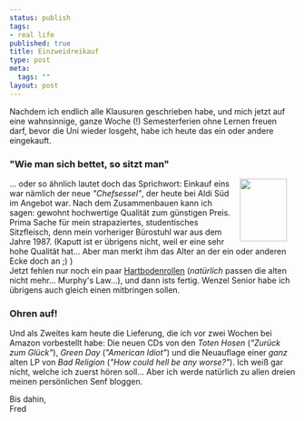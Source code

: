 ```yaml
--- 
status: publish
tags: 
- real life
published: true
title: Einzweidreikauf
type: post
meta: 
  tags: ""
layout: post
---
```

<p>Nachdem ich endlich alle Klausuren geschrieben habe, und mich jetzt auf eine wahnsinnige, ganze Woche (!) Semesterferien ohne Lernen freuen darf, bevor die Uni wieder losgeht, habe ich heute das ein oder andere eingekauft.</p>

<a id="toc0"></a><h3>&quot;Wie man sich bettet, so sitzt man&quot;</h3>
<p><a href='/uploads/equipment/fredsneuerstuhl.jpg'><img width="83" height="110" border="0" hspace="15" align="right" src="/wp-content/olduploads/equipment/fredsneuerstuhl.serendipityThumb.jpg" alt=""  /></a>... oder so ähnlich lautet doch das Sprichwort: Einkauf eins war nämlich der neue <i>&quot;Chefsessel&quot;</i>, der heute bei Aldi Süd im Angebot war. Nach dem Zusammenbauen kann ich sagen: gewohnt hochwertige Qualität zum günstigen Preis. Prima Sache für mein strapaziertes, studentisches Sitzfleisch, denn mein vorheriger Bürostuhl war aus dem Jahre 1987. (Kaputt ist er übrigens nicht, weil er eine sehr hohe Qualität hat... Aber man merkt ihm das Alter an der ein oder anderen Ecke doch an ;) )<br />
Jetzt fehlen nur noch ein paar <a target="_BLANK" href="http://cgi.ebay.de/ws/eBayISAPI.dll?ViewItem&category=27686&item=3844998159&rd=1" title="http://cgi.ebay.de/ws/eBayISAPI.dll?ViewItem&category=27686&item=3844998159&rd=1" onmouseover="window.status='http://cgi.ebay.de/ws/eBayISAPI.dll?ViewItem&category=27686&item=3844998159&rd=1';return true;" onmouseout="window.status='';return true;">Hartbodenrollen</a> (<i>natürlich</i> passen die alten nicht mehr... Murphy's Law...), und dann ists fertig. Wenzel Senior habe ich übrigens auch gleich einen mitbringen sollen.</p>

<a id="toc1"></a><h3>Ohren auf!</h3>
<p>Und als Zweites kam heute die Lieferung, die ich vor zwei Wochen bei Amazon vorbestellt habe: Die neuen CDs von den <i>Toten Hosen</i> (<i>&quot;Zurück zum Glück&quot;</i>), <i>Green Day</i> (<i>&quot;American Idiot&quot;</i>) und die Neuauflage einer <i>ganz</i> alten LP von <i>Bad Religion</i> (<i>&quot;How could hell be any worse?&quot;</i>). Ich weiß gar nicht, welche ich zuerst hören soll... Aber ich werde natürlich zu allen dreien meinen persönlichen Senf bloggen.</p>

<p>Bis dahin,<br />
Fred</p>
